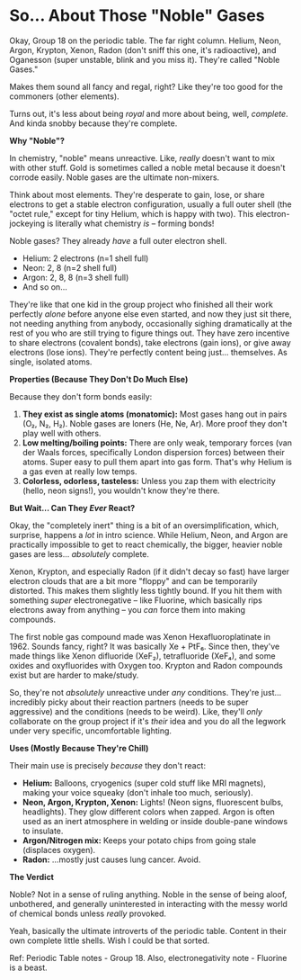 # So... About Those "Noble" Gases

Okay, Group 18 on the periodic table. The far right column. Helium, Neon, Argon, Krypton, Xenon, Radon (don't sniff this one, it's radioactive), and Oganesson (super unstable, blink and you miss it). They're called "Noble Gases."

Makes them sound all fancy and regal, right? Like they're too good for the commoners (other elements).

Turns out, it's less about being *royal* and more about being, well, *complete*. And kinda snobby because they're complete.

**Why "Noble"?**

In chemistry, "noble" means unreactive. Like, *really* doesn't want to mix with other stuff. Gold is sometimes called a noble metal because it doesn't corrode easily. Noble gases are the ultimate non-mixers.

Think about most elements. They're desperate to gain, lose, or share electrons to get a stable electron configuration, usually a full outer shell (the "octet rule," except for tiny Helium, which is happy with two). This electron-jockeying is literally what chemistry *is* – forming bonds!

Noble gases? They already *have* a full outer electron shell.
*   Helium: 2 electrons (n=1 shell full)
*   Neon: 2, 8 (n=2 shell full)
*   Argon: 2, 8, 8 (n=3 shell full)
*   And so on...

They're like that one kid in the group project who finished all their work perfectly *alone* before anyone else even started, and now they just sit there, not needing anything from anybody, occasionally sighing dramatically at the rest of you who are still trying to figure things out. They have zero incentive to share electrons (covalent bonds), take electrons (gain ions), or give away electrons (lose ions). They're perfectly content being just... themselves. As single, isolated atoms.

**Properties (Because They Don't Do Much Else)**

Because they don't form bonds easily:

1.  **They exist as single atoms (monatomic):** Most gases hang out in pairs (O₂, N₂, H₂). Noble gases are loners (He, Ne, Ar). More proof they don't play well with others.
2.  **Low melting/boiling points:** There are only weak, temporary forces (van der Waals forces, specifically London dispersion forces) between their atoms. Super easy to pull them apart into gas form. That's why Helium is a gas even at really low temps.
3.  **Colorless, odorless, tasteless:** Unless you zap them with electricity (hello, neon signs!), you wouldn't know they're there.

**But Wait... Can They *Ever* React?**

Okay, the "completely inert" thing is a bit of an oversimplification, which, surprise, happens a *lot* in intro science. While Helium, Neon, and Argon are practically impossible to get to react chemically, the bigger, heavier noble gases are less... *absolutely* complete.

Xenon, Krypton, and especially Radon (if it didn't decay so fast) have larger electron clouds that are a bit more "floppy" and can be temporarily distorted. This makes them slightly less tightly bound. If you hit them with something *super* electronegative – like Fluorine, which basically rips electrons away from anything – you *can* force them into making compounds.

The first noble gas compound made was Xenon Hexafluoroplatinate in 1962. Sounds fancy, right? It was basically Xe + PtF₆. Since then, they've made things like Xenon difluoride (XeF₂), tetrafluoride (XeF₄), and some oxides and oxyfluorides with Oxygen too. Krypton and Radon compounds exist but are harder to make/study.

So, they're not *absolutely* unreactive under *any* conditions. They're just... incredibly picky about their reaction partners (needs to be super aggressive) and the conditions (needs to be weird). Like, they'll *only* collaborate on the group project if it's *their* idea and you do all the legwork under very specific, uncomfortable lighting.

**Uses (Mostly Because They're Chill)**

Their main use is precisely *because* they don't react:

*   **Helium:** Balloons, cryogenics (super cold stuff like MRI magnets), making your voice squeaky (don't inhale too much, seriously).
*   **Neon, Argon, Krypton, Xenon:** Lights! (Neon signs, fluorescent bulbs, headlights). They glow different colors when zapped. Argon is often used as an inert atmosphere in welding or inside double-pane windows to insulate.
*   **Argon/Nitrogen mix:** Keeps your potato chips from going stale (displaces oxygen).
*   **Radon:** ...mostly just causes lung cancer. Avoid.

**The Verdict**

Noble? Not in a sense of ruling anything. Noble in the sense of being aloof, unbothered, and generally uninterested in interacting with the messy world of chemical bonds unless *really* provoked.

Yeah, basically the ultimate introverts of the periodic table. Content in their own complete little shells. Wish I could be that sorted.

Ref: Periodic Table notes - Group 18. Also, electronegativity note - Fluorine is a beast.
